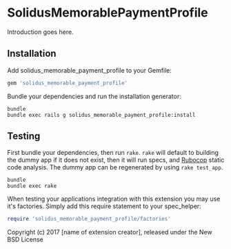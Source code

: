 SolidusMemorablePaymentProfile
==============================

Introduction goes here.

Installation
------------

Add solidus_memorable_payment_profile to your Gemfile:

```ruby
gem 'solidus_memorable_payment_profile'
```

Bundle your dependencies and run the installation generator:

```shell
bundle
bundle exec rails g solidus_memorable_payment_profile:install
```

Testing
-------

First bundle your dependencies, then run `rake`. `rake` will default to building the dummy app if it does not exist, then it will run specs, and [Rubocop](https://github.com/bbatsov/rubocop) static code analysis. The dummy app can be regenerated by using `rake test_app`.

```shell
bundle
bundle exec rake
```

When testing your applications integration with this extension you may use it's factories.
Simply add this require statement to your spec_helper:

```ruby
require 'solidus_memorable_payment_profile/factories'
```

Copyright (c) 2017 [name of extension creator], released under the New BSD License
